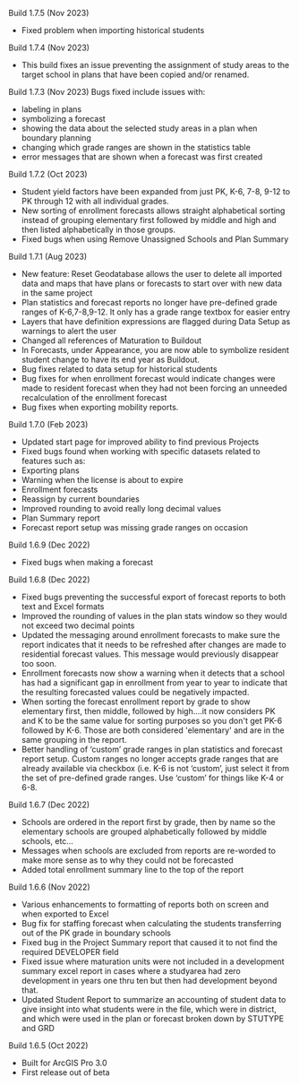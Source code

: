 Build 1.7.5 (Nov 2023)
* Fixed problem when importing historical students

Build 1.7.4 (Nov 2023)
* This build fixes an issue preventing the assignment of study areas to the target school in plans that have been copied and/or renamed.

Build 1.7.3 (Nov 2023)
Bugs fixed include issues with:
* labeling in plans
* symbolizing a forecast
* showing the data about the selected study areas in a plan when boundary planning
* changing which grade ranges are shown in the statistics table
* error messages that are shown when a forecast was first created

Build 1.7.2 (Oct 2023)
* Student yield factors have been expanded from just PK, K-6, 7-8, 9-12 to PK through 12 with all individual grades.
* New sorting of enrollment forecasts allows straight alphabetical sorting instead of grouping elementary first followed by middle and high and then listed alphabetically in those groups.
* Fixed bugs when using Remove Unassigned Schools and Plan Summary

Build 1.7.1 (Aug 2023)
* New feature: Reset Geodatabase allows the user to delete all imported data and maps that have plans or forecasts to start over with new data in the same project
* Plan statistics and forecast reports no longer have pre-defined grade ranges of K-6,7-8,9-12. It only has a grade range textbox for easier entry
* Layers that have definition expressions are flagged during Data Setup as warnings to alert the user
* Changed all references of Maturation to Buildout
* In Forecasts, under Appearance, you are now able to symbolize resident student change to have its end year as Buildout.
* Bug fixes related to data setup for historical students
* Bug fixes for when enrollment forecast would indicate changes were made to resident forecast when they had not been forcing an unneeded recalculation of the enrollment forecast
* Bug fixes when exporting mobility reports.

Build 1.7.0 (Feb 2023)
* Updated start page for improved ability to find previous Projects
* Fixed bugs found when working with specific datasets related to features such as:
* Exporting plans
* Warning when the license is about to expire
* Enrollment forecasts
* Reassign by current boundaries
* Improved rounding to avoid really long decimal values
* Plan Summary report
* Forecast report setup was missing grade ranges on occasion

Build 1.6.9 (Dec 2022)
* Fixed bugs when making a forecast

Build 1.6.8 (Dec 2022)
* Fixed bugs preventing the successful export of forecast reports to both text and Excel formats
* Improved the rounding of values in the plan stats window so they would not exceed two decimal points
* Updated the messaging around enrollment forecasts to make sure the report indicates that it needs to be refreshed after changes are made to residential forecast values. This message would previously disappear too soon. 
* Enrollment forecasts now show a warning when it detects that a school has had a significant gap in enrollment from year to year to indicate that the resulting forecasted values could be negatively impacted.
* When sorting the forecast enrollment report by grade to show elementary first, then middle, followed by high....it now considers PK and K to be the same value for sorting purposes so you don't get PK-6 followed by K-6. Those are both considered 'elementary' and are in the same grouping in the report.
* Better handling of ‘custom’ grade ranges in plan statistics and forecast report setup. Custom ranges no longer accepts grade ranges that are already available via checkbox (i.e. K-6 is not ‘custom’, just select it from the set of pre-defined grade ranges. Use ‘custom’ for things like K-4 or 6-8.

Build 1.6.7 (Dec 2022)
* Schools are ordered in the report first by grade, then by name so the elementary schools are grouped alphabetically followed by middle schools, etc…
* Messages when schools are excluded from reports are re-worded to make more sense as to why they could not be forecasted
* Added total enrollment summary line to the top of the report

Build 1.6.6 (Nov 2022)
* Various enhancements to formatting of reports both on screen and when exported to Excel
* Bug fix for staffing forecast when calculating the students transferring out of the PK grade in boundary schools
* Fixed bug in the Project Summary report that caused it to not find the required DEVELOPER field
* Fixed issue where maturation units were not included in a development summary excel report in cases where a studyarea had zero development in years one thru ten but then had development beyond that.
* Updated Student Report to summarize an accounting of student data to give insight into what students were in the file, which were in district, and which were used in the plan or forecast broken down by STUTYPE and GRD

Build 1.6.5 (Oct 2022)
* Built for ArcGIS Pro 3.0
* First release out of beta
